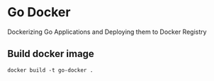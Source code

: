 # Go Docker
Dockerizing Go Applications and Deploying them to Docker Registry

## Build docker image
`docker build -t go-docker .`

